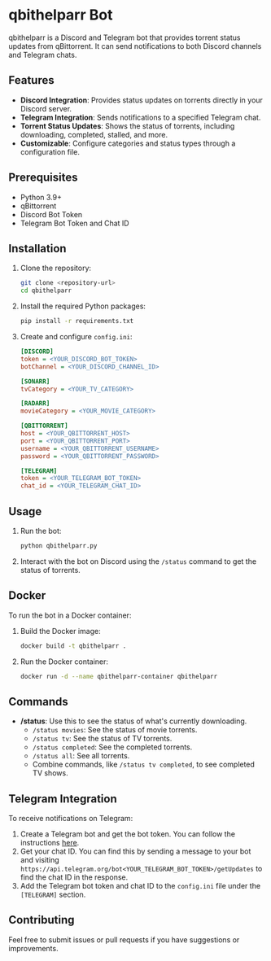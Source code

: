 # qbithelparr Bot

qbithelparr is a Discord and Telegram bot that provides torrent status updates from qBittorrent. It can send notifications to both Discord channels and Telegram chats.

## Features

- **Discord Integration**: Provides status updates on torrents directly in your Discord server.
- **Telegram Integration**: Sends notifications to a specified Telegram chat.
- **Torrent Status Updates**: Shows the status of torrents, including downloading, completed, stalled, and more.
- **Customizable**: Configure categories and status types through a configuration file.

## Prerequisites

- Python 3.9+
- qBittorrent
- Discord Bot Token
- Telegram Bot Token and Chat ID

## Installation

1. Clone the repository:
    ```bash
    git clone <repository-url>
    cd qbithelparr
    ```

2. Install the required Python packages:
    ```bash
    pip install -r requirements.txt
    ```

3. Create and configure `config.ini`:

    ```ini
    [DISCORD]
    token = <YOUR_DISCORD_BOT_TOKEN>
    botChannel = <YOUR_DISCORD_CHANNEL_ID>

    [SONARR]
    tvCategory = <YOUR_TV_CATEGORY>

    [RADARR]
    movieCategory = <YOUR_MOVIE_CATEGORY>

    [QBITTORRENT]
    host = <YOUR_QBITTORRENT_HOST>
    port = <YOUR_QBITTORRENT_PORT>
    username = <YOUR_QBITTORRENT_USERNAME>
    password = <YOUR_QBITTORRENT_PASSWORD>

    [TELEGRAM]
    token = <YOUR_TELEGRAM_BOT_TOKEN>
    chat_id = <YOUR_TELEGRAM_CHAT_ID>
    ```

## Usage

1. Run the bot:
    ```bash
    python qbithelparr.py
    ```

2. Interact with the bot on Discord using the `/status` command to get the status of torrents.

## Docker

To run the bot in a Docker container:

1. Build the Docker image:
    ```bash
    docker build -t qbithelparr .
    ```

2. Run the Docker container:
    ```bash
    docker run -d --name qbithelparr-container qbithelparr
    ```

## Commands

- **/status**: Use this to see the status of what's currently downloading.
    - `/status movies`: See the status of movie torrents.
    - `/status tv`: See the status of TV torrents.
    - `/status completed`: See the completed torrents.
    - `/status all`: See all torrents.
    - Combine commands, like `/status tv completed`, to see completed TV shows.

## Telegram Integration

To receive notifications on Telegram:

1. Create a Telegram bot and get the bot token. You can follow the instructions [here](https://core.telegram.org/bots#creating-a-new-bot).
2. Get your chat ID. You can find this by sending a message to your bot and visiting `https://api.telegram.org/bot<YOUR_TELEGRAM_BOT_TOKEN>/getUpdates` to find the chat ID in the response.
3. Add the Telegram bot token and chat ID to the `config.ini` file under the `[TELEGRAM]` section.

## Contributing

Feel free to submit issues or pull requests if you have suggestions or improvements.
